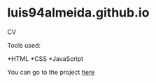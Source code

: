 # luis94almeida.github.io
CV

Tools used:

*HTML
*CSS
*JavaScript

You can go to the project [here](https://luis94almeida.github.io/)
